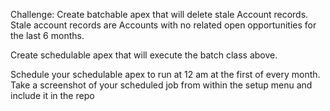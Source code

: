 Challenge: 
Create batchable apex that will delete stale Account records. Stale account records are Accounts with no related open opportunities for the last 6 months. 
 
Create schedulable apex that will execute the batch class above. 
 
Schedule your schedulable apex to run at 12 am at the first of every month. Take a screenshot of your scheduled job from within the setup menu and include it in the repo 
